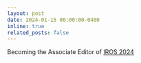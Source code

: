 ```yaml
---
layout: post
date: 2024-01-15 00:00:00-0400
inline: true
related_posts: false
---
```


Becoming the Associate Editor of <a href="https://iros2024-abudhabi.org/">IROS 2024</a>